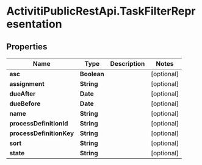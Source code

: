 # ActivitiPublicRestApi.TaskFilterRepresentation

## Properties
Name | Type | Description | Notes
------------ | ------------- | ------------- | -------------
**asc** | **Boolean** |  | [optional] 
**assignment** | **String** |  | [optional] 
**dueAfter** | **Date** |  | [optional] 
**dueBefore** | **Date** |  | [optional] 
**name** | **String** |  | [optional] 
**processDefinitionId** | **String** |  | [optional] 
**processDefinitionKey** | **String** |  | [optional] 
**sort** | **String** |  | [optional] 
**state** | **String** |  | [optional] 


